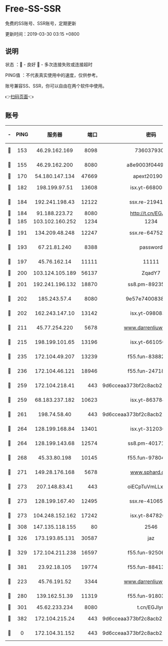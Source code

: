 # Free-SS-SSR

免费的SS账号、SSR账号，定期更新

更新时间：2019-03-30 03:15 +0800

## 说明

状态     ：🙂 - 良好 🙁 - 多次连接失败或连接超时

PING值   ：不代表真实使用中的速度，仅供参考。

账号兼容SS、SSR，你可以自由在两个软件中使用。

👉[扫码页面](https://liesauer.github.io/Free-SS-SSR/)👈

## 账号

|-|PING|服务器|端口|密码|加密方式|区域|
|:----:|:----:|:-----:|-----:|:----:|:----:|:----:|
|🙂|153|46.29.162.169|8098|7360379305|aes-256-cfb||
|🙂|155|46.29.162.200|8080|a8e9003f0449cea5|chacha20-ietf|RU|
|🙂|170|54.180.147.134|47669|apext2019001|chacha20|KR|
|🙂|182|198.199.97.51|13608|isx.yt-66800500|aes-256-cfb|US|
|🙂|184|192.241.198.43|12122|ssx.re-21941720|aes-256-cfb|US|
|🙂|184|91.188.223.72|8080|http://t.cn/EGJIyrl|rc4-md5|RU|
|🙂|185|103.102.160.252|1234|1234|rc4-md5|JP|
|🙂|191|134.209.48.248|12247|ssx.re-64752924|aes-256-cfb|US|
|🙂|193|67.21.81.240|8388|password|aes-256-cfb|US|
|🙂|197|45.76.162.14|11111|11111|aes-256-cfb|SG|
|🙂|200|103.124.105.189|56137|ZqadY7|chacha20|US|
|🙂|201|192.241.196.132|18870|ss8.pm-89235292|aes-256-cfb|US|
|🙂|202|185.243.57.4|8080|9e57e7400838a01e|chacha20-ietf|US|
|🙂|202|162.243.147.10|13142|isx.yt-09808373|aes-256-cfb|US|
|🙂|211|45.77.254.220|5678|www.darrenliuwei.com|aes-256-cfb|SG|
|🙂|215|198.199.101.65|13196|isx.yt-66105036|aes-256-cfb|US|
|🙂|235|172.104.49.207|13239|f55.fun-83882442|aes-256-cfb|SG|
|🙂|236|172.104.46.121|18946|f55.fun-24718503|aes-256-cfb|SG|
|🙂|259|172.104.218.41|443|9d6cceaa373bf2c8acb22e60b6a58be6|aes-256-cfb|US|
|🙂|259|68.183.237.182|10623|isx.yt-86378455|aes-256-cfb|SG|
|🙂|261|198.74.58.40|443|9d6cceaa373bf2c8acb22e60b6a58be6|aes-256-cfb|US|
|🙂|264|128.199.168.84|13401|isx.yt-31203634|aes-256-cfb|SG|
|🙂|264|128.199.143.68|12574|ss8.pm-40171422|aes-256-cfb|SG|
|🙂|268|45.33.80.198|10145|f55.fun-97804502|aes-256-cfb|US|
|🙂|271|149.28.176.168|5678|www.sphard.com|aes-256-cfb|AU|
|🙂|273|207.148.83.41|443|oiECpTuVmLLxk4Ts|aes-256-cfb|AU|
|🙂|273|128.199.167.40|12495|ssx.re-41065683|aes-256-cfb|SG|
|🙂|273|104.248.152.162|17242|isx.yt-84782037|aes-256-cfb|SG|
|🙂|308|147.135.118.155|80|2546|chacha20|US|
|🙂|326|173.193.85.131|30587|jaz|aes-256-cfb|US|
|🙂|329|172.104.211.238|16597|f55.fun-92506432|aes-256-cfb|US|
|🙂|381|23.92.18.105|19774|f55.fun-88413753|aes-256-cfb|US|
|🙂|223|45.76.191.52|3344|www.darrenliuwei.com|aes-256-cfb|JP|
|🙂|280|139.162.51.39|11319|f55.fun-91803010|aes-256-cfb|SG|
|🙂|301|45.62.233.234|8080|t.cn/EGJIyrl|rc4-md5|CA|
|🙂|382|172.104.215.24|443|9d6cceaa373bf2c8acb22e60b6a58be6|aes-256-cfb|US|
|🙁|0|172.104.31.152|443|9d6cceaa373bf2c8acb22e60b6a58be6|aes-256-cfb|US|
